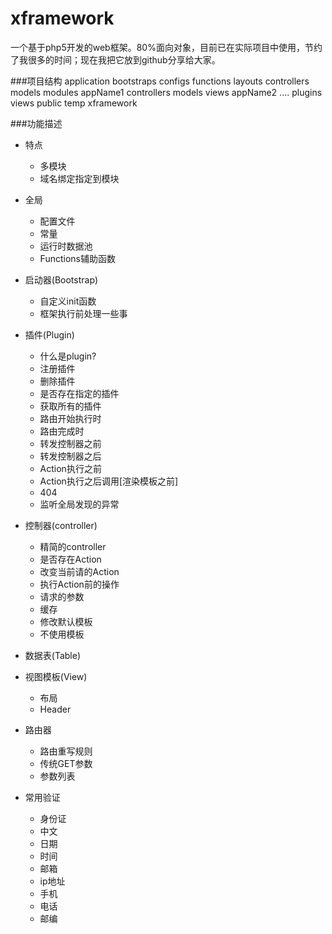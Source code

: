 xframework
==========
一个基于php5开发的web框架。80%面向对象，目前已在实际项目中使用，节约了我很多的时间；现在我把它放到github分享给大家。

###项目结构
  application
    bootstraps
    configs
    functions
    layouts
    controllers
    models
    modules
      appName1
        controllers
        models
        views
      appName2
      ....
    plugins
    views
  public
  temp
  xframework
 
###功能描述
- 特点
  - 多模块
  - 域名绑定指定到模块
  

- 全局
  - 配置文件
  - 常量
  - 运行时数据池
  - Functions辅助函数

- 启动器(Bootstrap)
  - 自定义init函数
  - 框架执行前处理一些事
  

- 插件(Plugin)
  - 什么是plugin?
  - 注册插件
  - 删除插件
  - 是否存在指定的插件
  - 获取所有的插件
  - 路由开始执行时
  - 路由完成时
  - 转发控制器之前
  - 转发控制器之后
  - Action执行之前
  - Action执行之后调用[渲染模板之前]
  - 404
  - 监听全局发现的异常


- 控制器(controller)
  - 精简的controller
  - 是否存在Action
  - 改变当前请的Action
  - 执行Action前的操作
  - 请求的参数
  - 缓存
  - 修改默认模板
  - 不使用模板
  

- 数据表(Table)
- 视图模板(View)
  - 布局
  - Header
 

- 路由器
  - 路由重写规则
  - 传统GET参数
  - 参数列表
  

- 常用验证
  - 身份证
  - 中文
  - 日期
  - 时间
  - 邮箱
  - ip地址
  - 手机
  - 电话
  - 邮编
